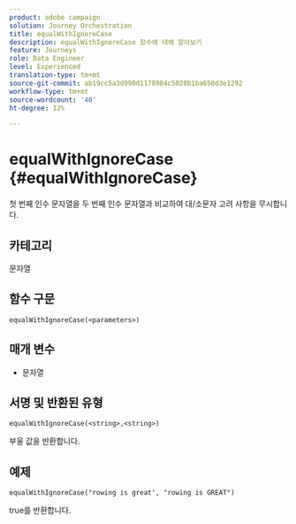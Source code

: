 ```yaml
---
product: adobe campaign
solution: Journey Orchestration
title: equalWithIgnoreCase
description: equalWithIgnoreCase 함수에 대해 알아보기
feature: Journeys
role: Data Engineer
level: Experienced
translation-type: tm+mt
source-git-commit: ab19cc5a3d998d1178984c5028b1ba650d3e1292
workflow-type: tm+mt
source-wordcount: '40'
ht-degree: 12%

---
```



# equalWithIgnoreCase {#equalWithIgnoreCase}

첫 번째 인수 문자열을 두 번째 인수 문자열과 비교하여 대/소문자 고려 사항을 무시합니다.

## 카테고리

문자열

## 함수 구문

`equalWithIgnoreCase(<parameters>)`

## 매개 변수

* 문자열

## 서명 및 반환된 유형

`equalWithIgnoreCase(<string>,<string>)`

부울 값을 반환합니다.

## 예제

`equalWithIgnoreCase("rowing is great', "rowing is GREAT")`

true를 반환합니다.
